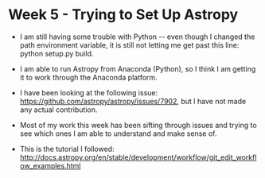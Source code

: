

# Week 5 - Trying to Set Up Astropy

- I am still having some trouble with Python -- even though I changed the path environment variable, it is still not letting me get
past this line: python setup.py build. 

- I am able to run Astropy from Anaconda (Python), so I think I am getting it to work through the Anaconda platform. 

- I have been looking at the following issue: https://github.com/astropy/astropy/issues/7902, but I have not made any actual contribution.
- Most of my work this week has been sifting through issues and trying to see which ones I am able to understand and make sense of. 

- This is the tutorial I followed: http://docs.astropy.org/en/stable/development/workflow/git_edit_workflow_examples.html
